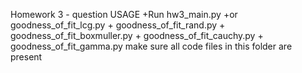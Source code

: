Homework 3 - question
    USAGE
    +Run hw3_main.py
    +or  goodness_of_fit_lcg.py
    +    goodness_of_fit_rand.py
    +    goodness_of_fit_boxmuller.py
    +    goodness_of_fit_cauchy.py
    +    goodness_of_fit_gamma.py
    make sure all code files in this folder are present



